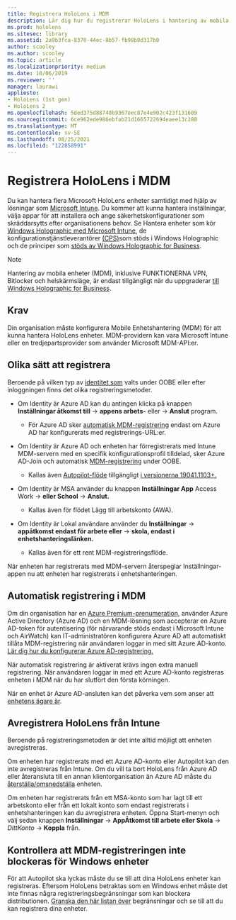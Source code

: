 ```yaml
---
title: Registrera HoloLens i MDM
description: Lär dig hur du registrerar HoloLens i hantering av mobila enheter (MDM) för enklare hantering av flera enheter.
ms.prod: hololens
ms.sitesec: library
ms.assetid: 2a9b3fca-8370-44ec-8b57-fb98b8d317b0
author: scooley
ms.author: scooley
ms.topic: article
ms.localizationpriority: medium
ms.date: 10/06/2019
ms.reviewer: ''
manager: laurawi
appliesto:
- HoloLens (1st gen)
- HoloLens 2
ms.openlocfilehash: 5ded375d88740b9367eec87e4e902c423f131689
ms.sourcegitcommit: 6ce962ede986ebfab21d1665722694eaee13c280
ms.translationtype: MT
ms.contentlocale: sv-SE
ms.lasthandoff: 08/25/2021
ms.locfileid: "122858991"
---
```

# <a name="enroll-hololens-in-mdm"></a>Registrera HoloLens i MDM

Du kan hantera flera Microsoft HoloLens enheter samtidigt med hjälp av lösningar som [Microsoft Intune](/intune/windows-holographic-for-business). Du kommer att kunna hantera inställningar, välja appar för att installera och ange säkerhetskonfigurationer som skräddarsytts efter organisationens behov. Se Hantera enheter som kör [Windows Holographic med Microsoft Intune](/intune/windows-holographic-for-business), de konfigurationstjänstleverantörer [(CPS)](https://msdn.microsoft.com/windows/hardware/commercialize/customize/mdm/configuration-service-provider-reference#hololens)som stöds i Windows Holographic och de principer som [stöds av Windows Holographic for Business](https://msdn.microsoft.com/windows/hardware/commercialize/customize/mdm/policy-configuration-service-provider#hololenspolicies).

> [!NOTE]
> Hantering av mobila enheter (MDM), inklusive FUNKTIONERNA VPN, Bitlocker och helskärmsläge, är endast tillgängligt när du uppgraderar [till Windows Holographic for Business](hololens1-upgrade-enterprise.md).

## <a name="requirements"></a>Krav

 Din organisation måste konfigurera Mobile Enhetshantering (MDM) för att kunna hantera HoloLens enheter. MDM-providern kan vara Microsoft Intune eller en tredjepartsprovider som använder Microsoft MDM-API:er.

## <a name="different-ways-to-enroll"></a>Olika sätt att registrera

Beroende på vilken typ av [identitet som](hololens-identity.md) valts under OOBE eller efter inloggningen finns det olika registreringsmetoder.

- Om Identity är Azure AD kan du antingen klicka på knappen **Inställningar åtkomst till**  ->  **appens arbets-** eller  ->  **Anslut** program.
    - För Azure AD sker [automatisk MDM-registrering](hololens-enroll-mdm.md#auto-enrollment-in-mdm) endast om Azure AD har konfigurerats med registrerings-URL:er.

- Om Identity är Azure AD och enheten har förregistrerats med Intune MDM-servern med en specifik konfigurationsprofil tilldelad, sker Azure AD-Join och automatisk [MDM-registrering](hololens-enroll-mdm.md#auto-enrollment-in-mdm) under OOBE.
    - Kallas även [Autopilot-flöde](hololens2-autopilot.md) tillgängligt [i versionerna 19041.1103+.](hololens-release-notes.md#windows-holographic-version-2004)


- Om Identity är MSA använder du knappen **Inställningar App** Access Work  ->  **eller School**  ->  **Anslut.**
    - Kallas även för flödet Lägg till arbetskonto (AWA).
- Om Identity är Lokal användare använder du **Inställningar**  ->  **appåtkomst endast för arbete eller**  ->  **skola, endast i enhetshanteringslänken.**
    - Kallas även för ett rent MDM-registreringsflöde.

När enheten har registrerats med MDM-servern återspeglar Inställningar-appen nu att enheten har registrerats i enhetshanteringen.

## <a name="auto-enrollment-in-mdm"></a>Automatisk registrering i MDM

Om din organisation har en [Azure Premium-prenumeration](https://azure.microsoft.com/overview/), använder Azure Active Directory (Azure AD) och en MDM-lösning som accepterar en Azure AD-token för autentisering (för närvarande stöds endast i Microsoft Intune och AirWatch) kan IT-administratören konfigurera Azure AD att automatiskt tillåta MDM-registrering när användaren loggar in med sitt Azure AD-konto. [Lär dig hur du konfigurerar Azure AD-registrering.](/mem/intune/enrollment/windows-enroll#enable-windows-10-automatic-enrollment)

När automatisk registrering är aktiverat krävs ingen extra manuell registrering. När användaren loggar in med ett Azure AD-konto registreras enheten i MDM när du har slutfört den första körningen.

När en enhet är Azure AD-ansluten kan det påverka vem som anser att [enhetens ägare är](security-adminless-os.md#device-owner).

## <a name="unenroll-hololens-from-intune"></a>Avregistrera HoloLens från Intune

Beroende på registreringsmetoden är det inte alltid möjligt att enheten avregistreras.

Om enheten har registrerats med ett Azure AD-konto eller Autopilot kan den inte avregistreras från Intune. Om du vill ta bort HoloLens från Azure AD eller återansluta till en annan klientorganisation än Azure AD måste du [återställa/omsnedställa](hololens-recovery.md#reset-the-device) enheten.

Om enheten har registrerats från ett MSA-konto som har lagt till ett arbetskonto eller från ett lokalt konto som endast registrerats i enhetshanteringen kan du avregistrera enheten. Öppna Start-menyn och välj sedan knappen **Inställningar**  ->  **AppÅtkomst till arbete eller Skola**  ->  *DittKonto*  ->  **Koppla** från.

## <a name="ensure-that-mdm-enrollment-isnt-blocked-for-windows-devices"></a>Kontrollera att MDM-registreringen inte blockeras för Windows enheter

För att Autopilot ska lyckas måste du se till att dina HoloLens enheter kan registreras. Eftersom HoloLens betraktas som en Windows enhet måste det inte finnas några registreringsbegränsningar som kan blockera distributionen. [Granska den här listan över](/mem/intune/enrollment/enrollment-restrictions-set) begränsningar och se till att du kan registrera dina enheter.